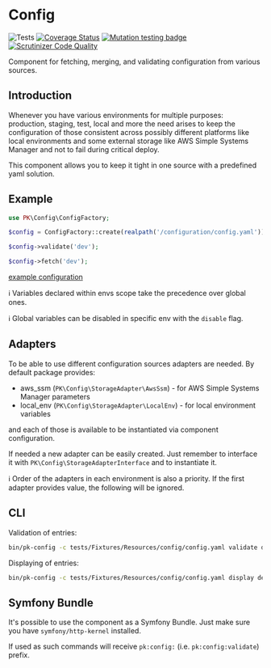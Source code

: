 # Config

![Tests](https://github.com/piotrkreft/config/workflows/Tests/badge.svg)
[![Coverage Status](https://coveralls.io/repos/github/piotrkreft/config/badge.svg?branch=master)](https://coveralls.io/github/piotrkreft/config?branch=master)
[![Mutation testing badge](https://img.shields.io/endpoint?style=flat&url=https%3A%2F%2Fbadge-api.stryker-mutator.io%2Fgithub.com%2Fpiotrkreft%2Fconfig%2Fmaster)](https://infection.github.io)
[![Scrutinizer Code Quality](https://scrutinizer-ci.com/g/piotrkreft/config/badges/quality-score.png?b=master)](https://scrutinizer-ci.com/g/piotrkreft/config/?branch=master)

Component for fetching, merging, and validating configuration from various sources.

## Introduction
Whenever you have various environments for multiple purposes: production, staging, test, local and more
the need arises to keep the configuration of those consistent across possibly different platforms like
local environments and some external storage like AWS Simple Systems Manager and not to fail during critical deploy.

This component allows you to keep it tight in one source with a predefined yaml solution.

## Example
```php
use PK\Config\ConfigFactory;

$config = ConfigFactory::create(realpath('/configuration/config.yaml'));

$config->validate('dev');

$config->fetch('dev');
```

[example configuration](tests/Fixtures/Resources/config/config.yaml)

:information_source: Variables declared within envs scope take the precedence over global ones.

:information_source: Global variables can be disabled in specific env with the `disable` flag.

## Adapters
To be able to use different configuration sources adapters are needed.
By default package provides:

* aws_ssm (`PK\Config\StorageAdapter\AwsSsm`) - for AWS Simple Systems Manager parameters
* local_env (`PK\Config\StorageAdapter\LocalEnv`) - for local environment variables

and each of those is available to be instantiated via component configuration.

If needed a new adapter can be easily created. Just remember to interface it with `PK\Config\StorageAdapterInterface` and to instantiate it.

:information_source: Order of the adapters in each environment is also a priority. If the first adapter provides value, the following will be ignored.

## CLI
Validation of entries:
```bash
bin/pk-config -c tests/Fixtures/Resources/config/config.yaml validate dev
```

Displaying of entries:
```bash
bin/pk-config -c tests/Fixtures/Resources/config/config.yaml display dev
```

## Symfony Bundle
It's possible to use the component as a Symfony Bundle. Just make sure you have `symfony/http-kernel` installed.

If used as such commands will receive `pk:config:` (i.e. `pk:config:validate`) prefix.
